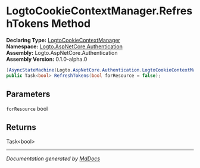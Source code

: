 ﻿<!--  
  <auto-generated>   
    The contents of this file were generated by a tool.  
    Changes to this file may be list if the file is regenerated  
  </auto-generated>   
-->

# LogtoCookieContextManager.RefreshTokens Method

**Declaring Type:** [LogtoCookieContextManager](../index.md)  
**Namespace:** [Logto.AspNetCore.Authentication](../../index.md)  
**Assembly:** Logto.AspNetCore.Authentication  
**Assembly Version:** 0.1.0\-alpha.0

```csharp
[AsyncStateMachine(Logto.AspNetCore.Authentication.LogtoCookieContextManager/<RefreshTokens>d__10)]
public Task<bool> RefreshTokens(bool forResource = false);
```

## Parameters

`forResource`  bool

## Returns

Task\<bool\>

___

*Documentation generated by [MdDocs](https://github.com/ap0llo/mddocs)*
